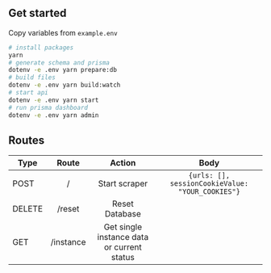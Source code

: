 ## Get started

Copy variables from `example.env`

```sh
# install packages
yarn
# generate schema and prisma
dotenv -e .env yarn prepare:db
# build files
dotenv -e .env yarn build:watch
# start api
dotenv -e .env yarn start
# run prisma dashboard
dotenv -e .env yarn admin
```

## Routes

| Type   |   Route   |                   Action                   |                   Body                   |
| ------ | :-------: | :----------------------------------------: | :----------------------------------------: |
| POST    |  /   |               Start scraper                |               `{urls: [], sessionCookieValue: "YOUR_COOKIES"}`                |
| DELETE |  /reset   |               Reset Database               |
| GET    | /instance | Get single instance data or current status |
